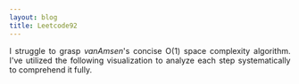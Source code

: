 ```yaml
---
layout: blog
title: Leetcode92
---
```

<p style='text-align: justify;'> I struggle to grasp <em>vanAmsen</em>'s concise O(1) space complexity algorithm. I've utilized the following visualization to analyze each step systematically to comprehend it fully. </p>
<br>
<object class="blog_pdf" data="../assets/blog/2024-2-11-leetcode92/Leetcode_92.pdf" type='application/pdf'></object>
